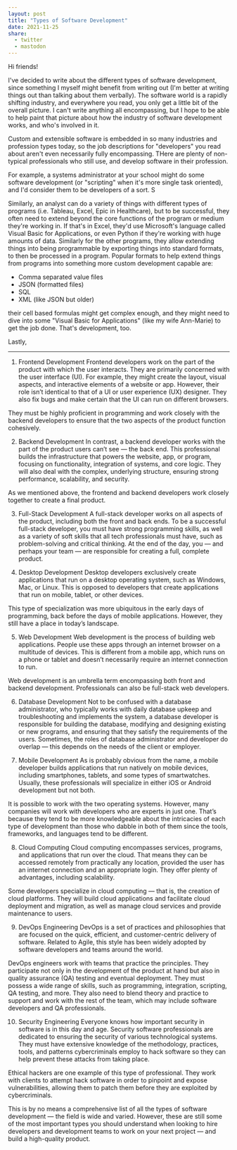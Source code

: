 ```yaml
---
layout: post
title: "Types of Software Development"
date: 2021-11-25
share:
  - twitter
  - mastodon
---
```


Hi friends!

I've decided to write about the different types of software development, since something I myself might benefit from writing out (I'm better at writing things out than talking about them verbally). The software world is a rapidly shifting industry, and everywhere you read, you only get a little bit of the overall picture. I can't write anything all encompassing, but I hope to be able to help paint that picture about how the industry of software development works, and who's involved in it.

Custom and extensible software is embedded in so many industries and profession types today, so the job descriptions for "developers"  you read about aren't even necessarily fully encompassing. THere are plenty of non-typical professionals who still use, and develop software in their profession.

For example, a systems administrator at your school might do some software development (or "scripting" when it's more single task oriented), and I'd consider them to be developers of a sort. S

Similarly, an analyst can do a variety of things with different types of programs  (i.e. Tableau, Excel, Epic in Healthcare), but to be successful, they often need to extend beyond the core functions of the program or medium they're working in. If that's in Excel, they'd use Microsoft's language called Visual Basic for Applications, or even Python if they're working with huge amounts of data. Similarly for the other programs, they allow extending things into being programmable by exporting things into standard formats, to then be processed in a program. Popular formats to help extend things from programs into something more custom development capable are:
- Comma separated value files
- JSON (formatted files)
- SQL
- XML (like JSON but older)

their cell based formulas might get complex enough, and they might need to dive into some "Visual Basic for Applications" (like my wife Ann-Marie) to get the job done. That's development, too.

Lastly, 


---
1. Frontend Development
Frontend developers work on the part of the product with which the user interacts. They are primarily concerned with the user interface (UI). For example, they might create the layout, visual aspects, and interactive elements of a website or app. However, their role isn’t identical to that of a UI or user experience (UX) designer. They also fix bugs and make certain that the UI can run on different browsers.

They must be highly proficient in programming and work closely with the backend developers to ensure that the two aspects of the product function cohesively. 

 

2. Backend Development
In contrast, a backend developer works with the part of the product users can’t see — the back end. This professional builds the infrastructure that powers the website, app, or program, focusing on functionality, integration of systems, and core logic. They will also deal with the complex, underlying structure, ensuring strong performance, scalability, and security.

As we mentioned above, the frontend and backend developers work closely together to create a final product.

 

3. Full-Stack Development
A full-stack developer works on all aspects of the product, including both the front and back ends. To be a successful full-stack developer, you must have strong programming skills, as well as a variety of soft skills that all tech professionals must have, such as problem-solving and critical thinking. At the end of the day, you — and perhaps your team — are responsible for creating a full, complete product.

 

4. Desktop Development
Desktop developers exclusively create applications that run on a desktop operating system, such as Windows, Mac, or Linux. This is opposed to developers that create applications that run on mobile, tablet, or other devices.

This type of specialization was more ubiquitous in the early days of programming, back before the days of mobile applications. However, they still have a place in today’s landscape.

 

5. Web Development
Web development is the process of building web applications. People use these apps through an internet browser on a multitude of devices. This is different from a mobile app, which runs on a phone or tablet and doesn’t necessarily require an internet connection to run.

Web development is an umbrella term encompassing both front and backend development. Professionals can also be full-stack web developers.

 

6. Database Development
Not to be confused with a database administrator, who typically works with daily database upkeep and troubleshooting and implements the system, a database developer is responsible for building the database, modifying and designing existing or new programs, and ensuring that they satisfy the requirements of the users. Sometimes, the roles of database administrator and developer do overlap — this depends on the needs of the client or employer.

 

7. Mobile Development
As is probably obvious from the name, a mobile developer builds applications that run natively on mobile devices, including smartphones, tablets, and some types of smartwatches. Usually, these professionals will specialize in either iOS or Android development but not both. 

It is possible to work with the two operating systems. However, many companies will work with developers who are experts in just one. That’s because they tend to be more knowledgeable about the intricacies of each type of development than those who dabble in both of them since the tools, frameworks, and languages tend to be different.

 

8. Cloud Computing
Cloud computing encompasses services, programs, and applications that run over the cloud. That means they can be accessed remotely from practically any location, provided the user has an internet connection and an appropriate login. They offer plenty of advantages, including scalability. 

Some developers specialize in cloud computing — that is, the creation of cloud platforms. They will build cloud applications and facilitate cloud deployment and migration, as well as manage cloud services and provide maintenance to users. 

 

9. DevOps Engineering
DevOps is a set of practices and philosophies that are focused on the quick, efficient, and customer-centric delivery of software. Related to Agile, this style has been widely adopted by software developers and teams around the world.

DevOps engineers work with teams that practice the principles. They participate not only in the development of the product at hand but also in quality assurance (QA) testing and eventual deployment. They must possess a wide range of skills, such as programming, integration, scripting, QA testing, and more. They also need to blend theory and practice to support and work with the rest of the team, which may include software developers and QA professionals.

 

10. Security Engineering
Everyone knows how important security in software is in this day and age. Security software professionals are dedicated to ensuring the security of various technological systems. They must have extensive knowledge of the methodology, practices, tools, and patterns cybercriminals employ to hack software so they can help prevent these attacks from taking place.

Ethical hackers are one example of this type of professional. They work with clients to attempt hack software in order to pinpoint and expose vulnerabilities, allowing them to patch them before they are exploited by cybercriminals.

This is by no means a comprehensive list of all the types of software development — the field is wide and varied. However, these are still some of the most important types you should understand when looking to hire developers and development teams to work on your next project — and build a high-quality product.


